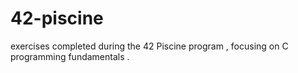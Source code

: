 # 42-piscine
exercises completed during the 42 Piscine program , focusing on C programming fundamentals .
